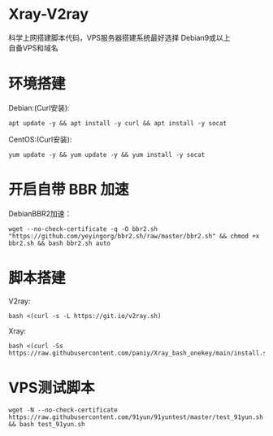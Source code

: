 # Xray-V2ray
科学上网搭建脚本代码，VPS服务器搭建系统最好选择 Debian9或以上  
自备VPS和域名
# 环境搭建
Debian:(Curl安装):
```
apt update -y && apt install -y curl && apt install -y socat
```
CentOS:(Curl安装):
```
yum update -y && yum update -y && yum install -y socat
```
# 开启自带 BBR 加速
DebianBBR2加速：
```
wget --no-check-certificate -q -O bbr2.sh "https://github.com/yeyingorg/bbr2.sh/raw/master/bbr2.sh" && chmod +x bbr2.sh && bash bbr2.sh auto
```
# 脚本搭建
V2ray:
```
bash <(curl -s -L https://git.io/v2ray.sh)
```
Xray:
```
bash <(curl -Ss https://raw.githubusercontent.com/paniy/Xray_bash_onekey/main/install.sh)
```
# VPS测试脚本 
```
wget -N --no-check-certificate https://raw.githubusercontent.com/91yun/91yuntest/master/test_91yun.sh && bash test_91yun.sh
```
